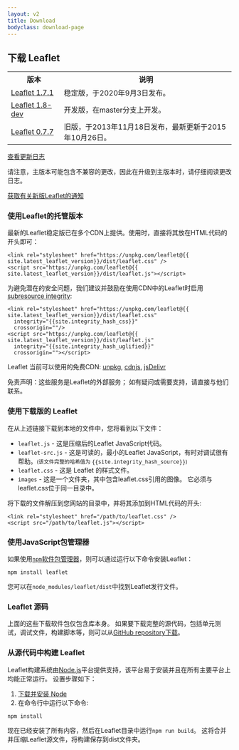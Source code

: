 ```yaml
---
layout: v2
title: Download
bodyclass: download-page
---
```


## 下载 Leaflet

<table>
	<tr>
		<th>版本</th>
		<th>说明</th>
	</tr>
	<tr>
		<td><a href="http://cdn.leafletjs.com/leaflet/v1.7.1/leaflet.zip">Leaflet 1.7.1</a></td>
		<td>稳定版，于2020年9月3日发布。</td>
	</tr>
	<tr>
		<td><a href="https://leafletjs-cdn.s3.amazonaws.com/content/leaflet/master/leaflet.zip">Leaflet 1.8-dev</a></td>
		<td>开发版，在master分支上开发。</td>
	</tr>
	<tr>
		<td class="width100"><a href="http://cdn.leafletjs.com/leaflet/v0.7.7/leaflet.zip">Leaflet 0.7.7</a></td>
		<td>旧版，于2013年11月18日发布，最新更新于2015年10月26日。</td>
	</tr>
</table>

[查看更新日志](https://github.com/Leaflet/Leaflet/blob/master/CHANGELOG.md)

请注意，主版本可能包含不兼容的更改，因此在升级到主版本时，请仔细阅读更改日志。

[获取有关新版Leaflet的通知](https://github.com/Leaflet/Leaflet/issues/6295)

### 使用Leaflet的托管版本

最新的Leaflet稳定版已在多个CDN上提供。使用时，直接将其放在HTML代码的开头即可：

    <link rel="stylesheet" href="https://unpkg.com/leaflet@{{ site.latest_leaflet_version}}/dist/leaflet.css" />
    <script src="https://unpkg.com/leaflet@{{ site.latest_leaflet_version}}/dist/leaflet.js"></script>

为避免潜在的安全问题，我们建议并鼓励在使用CDN中的Leaflet时启用[subresource integrity](https://developer.mozilla.org/en-US/docs/Web/Security/Subresource_Integrity):

    <link rel="stylesheet" href="https://unpkg.com/leaflet@{{ site.latest_leaflet_version}}/dist/leaflet.css"
      integrity="{{site.integrity_hash_css}}"
      crossorigin=""/>
    <script src="https://unpkg.com/leaflet@{{ site.latest_leaflet_version}}/dist/leaflet.js"
      integrity="{{site.integrity_hash_uglified}}"
      crossorigin=""></script>

Leaflet 当前可以使用的免费CDN:  [unpkg](https://unpkg.com/leaflet/dist/), [cdnjs](https://cdnjs.com/libraries/leaflet), [jsDelivr](https://www.jsdelivr.com/package/npm/leaflet?path=dist)

免责声明：这些服务是Leaflet的外部服务； 如有疑问或需要支持，请直接与他们联系。

### 使用下载版的 Leaflet

在从上述链接下载到本地的文件中，您将看到以下文件：

- `leaflet.js` - 这是压缩后的Leaflet JavaScript代码。
- `leaflet-src.js` - 这是可读的，最小的Leaflet JavaScript，有时对调试很有帮助。<small>(该文件完整的哈希值为 <nobr><tt>{{site.integrity_hash_source}}</tt></nobr>)</small>
- `leaflet.css` - 这是 Leaflet 的样式文件。
- `images` - 这是一个文件夹，其中包含leaflet.css引用的图像。 它必须与leaflet.css位于同一目录中。

将下载的文件解压到您网站的目录中，并将其添加到HTML代码的开头:

    <link rel="stylesheet" href="/path/to/leaflet.css" />
    <script src="/path/to/leaflet.js"></script>

### 使用JavaScript包管理器

如果使用[`npm`软件包管理器](https://www.npmjs.com/)，则可以通过运行以下命令安装Leaflet：

    npm install leaflet

您可以在`node_modules/leaflet/dist`中找到Leaflet发行文件。

### Leaflet 源码

上面的这些下载软件包仅包含库本身。 如果要下载完整的源代码，包括单元测试，调试文件，构建脚本等，则可以从<a href="https://github.com/Leaflet/Leaflet">GitHub repository</a><a href="https://github.com/Leaflet/Leaflet/releases">下载</a>。

### 从源代码中构建 Leaflet

Leaflet构建系统由[Node.js](http://nodejs.org)平台提供支持，该平台易于安装并且在所有主要平台上均能正常运行。 设置步骤如下：

 1. [下载并安装 Node](http://nodejs.org)
 2. 在命令行中运行以下命令:

 <pre><code>npm install</code></pre>

现在已经安装了所有内容，然后在Leaflet目录中运行`npm run build`。 这将合并并压缩Leaflet源文件，将构建保存到dist文件夹。


